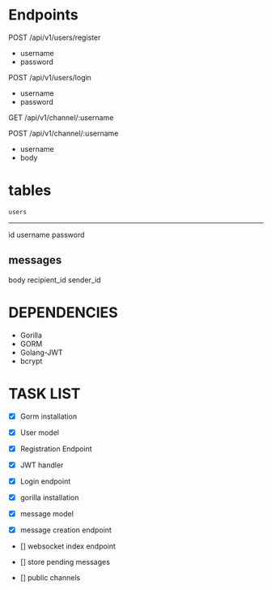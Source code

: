 # Endpoints

POST /api/v1/users/register
- username
- password

POST /api/v1/users/login
- username
- password

GET /api/v1/channel/:username

POST /api/v1/channel/:username
- username
- body

# tables

    users
----------
id
username
password

messages
-----------
body
recipient_id
sender_id

# DEPENDENCIES

* Gorilla
* GORM
* Golang-JWT
* bcrypt


# TASK LIST

- [x] Gorm installation
- [x] User model
- [x] Registration Endpoint
- [x] JWT handler
- [x] Login endpoint

- [x] gorilla installation
- [x] message model
- [x] message creation endpoint

- [] websocket index endpoint
- [] store pending messages

- [] public channels
